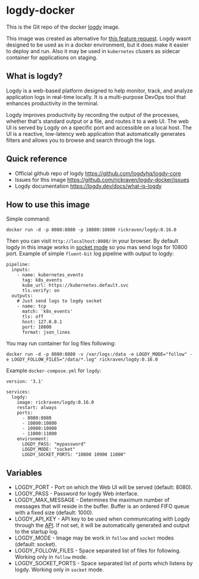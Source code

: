 # logdy-docker

This is the Git repo of the docker [logdy](https://logdy.dev/) image. 

This image was created as alternative for [this feature request](https://github.com/logdyhq/logdy-core/issues/52). Logdy wasnt designed to be used as in a docker environment, but it does make it easier to deploy and run. Also it may be used in `kubernetes` clusers as sidecar container for applications on staging.

## What is logdy?

Logdy is a web-based platform designed to help monitor, track, and analyze application logs in real-time locally. It is a multi-purpose DevOps tool that enhances productivity in the terminal.

Logdy improves productivity by recording the output of the processes, whether that's standard output or a file, and routes it to a web UI. The web UI is served by Logdy on a specific port and accessible on a local host. The UI is a reactive, low-latency web application that automatically generates filters and allows you to browse and search through the logs.

## Quick reference

* Official github repo of logdy https://github.com/logdyhq/logdy-core
* Issues for this image https://github.com/rickraven/logdy-docker/issues
* Logdy documentation https://logdy.dev/docs/what-is-logdy

## How to use this image

Simple command:

```
docker run -d -p 8080:8080 -p 10800:10800 rickraven/logdy:0.16.0
```

Then you can visit `http://localhost:8080/` in your browser. By default logdy in this image works in [socket mode](https://logdy.dev/docs/explanation/command-modes#socket) so you mas send logs for 10800 port. Example of simple `fluent-bit` log pipeline with output to logdy:

```
pipeline:
  inputs:
    - name: kubernetes_events
      tag: k8s_events
      kube_url: https://kubernetes.default.svc
      tls.verify: on
  outputs:
    # Just send logs to logdy socket
    - name: tcp
      match: 'k8s_events'
      tls: off
      host: 127.0.0.1
      port: 10800
      format: json_lines
```

You may run container for log files following:

```
docker run -d -p 8080:8080 -v /var/logs:/data -e LOGDY_MODE="follow" -e LOGDY_FOLLOW_FILES="/data/*.log" rickraven/logdy:0.16.0
```

Example `docker-compose.yml` for `logdy`:

```
version: '3.1'

services:
  logdy:
    image: rickraven/logdy:0.16.0
    restart: always
    ports:
      - 8080:8080
      - 10800:10800
      - 10900:10900
      - 11000:11000
    environment:
      LOGDY_PASS: "mypassword"
      LOGDY_MODE: "socket"
      LOGDY_SOCKET_PORTS: "10800 10900 11000"
```

## Variables

* LOGDY_PORT - Port on which the Web UI will be served (default: 8080).
* LOGDY_PASS - Password for logdy Web interface.
* LOGDY_MAX_MESSAGE - Determines the maximum number of messages that will reside in the buffer. Buffer is an ordered FIFO queue with a fixed size (default: 1000).
* LOGDY_API_KEY - API key to be used when communicating with Logdy through the [API](https://logdy.dev/docs/reference/rest-api). If not set, it will be automatically generated and output to the startup log.
* LOGDY_MODE - Image may be work in `follow` and `socket` modes (default: socket).
* LOGDY_FOLLOW_FILES - Space separated list of files for following. Working only in `follow` mode.
* LOGDY_SOCKET_PORTS - Space separated list of ports which listens by logdy. Working only in `socket` mode.
